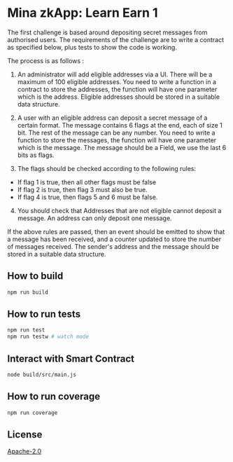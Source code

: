 # Mina zkApp: Learn Earn 1

The first challenge is based around depositing secret messages from authorised users. The requirements of the challenge are to write a contract as specified below, plus tests to show the code is working.

The process is as follows :

1. An administrator will add eligible addresses via a UI. There will be a maximum of 100 eligible addresses. You need to write a function in a contract to store the addresses, the function will have one parameter which is the address. Eligible addresses should be stored in a suitable data structure.

2. A user with an eligible address can deposit a secret message of a certain format. The message contains 6 flags at the end, each of size 1 bit. The rest of the message can be any number. You need to write a function to store the messages, the function will have one parameter which is the message. The message should be a Field, we use the last 6 bits as flags.

3. The flags should be checked according to the following rules:

- If flag 1 is true, then all other flags must be false
- If flag 2 is true, then flag 3 must also be true.
- If flag 4 is true, then flags 5 and 6 must be false.

4. You should check that Addresses that are not eligible cannot deposit a message. An address can only deposit one message.

If the above rules are passed, then an event should be emitted to show that a message has been received, and a counter updated to store the number of messages received. The sender's address and the message should be stored in a suitable data structure.

## How to build

```sh
npm run build
```

## How to run tests

```sh
npm run test
npm run testw # watch mode
```

## Interact with Smart Contract

```sh
node build/src/main.js
```

## How to run coverage

```sh
npm run coverage
```

## License

[Apache-2.0](LICENSE)
